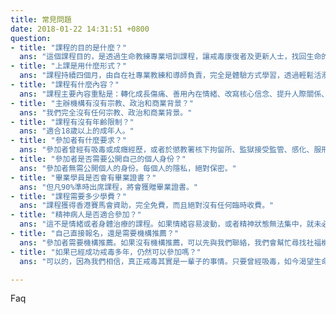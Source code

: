 ```yaml
---
title: 常見問題
date: 2018-01-22 14:31:51 +0800
question:
- title: "課程的目的是什麼？"
  ans: "這個課程目的，是透過生命教練專業培訓課程，讓戒毒康復者及更新人士，找回生命的力量和自信，發揮正向生命力，甚至將自己的經歷，轉化成滋養其他生命的動力，成為生命教練，幫助更多人。"
- title: "上課是用什麼形式？"
  ans: "課程持續四個月，由自在社專業教練和導師負責，完全是體驗方式學習，透過輕鬆活潑的遊戲、練習和互動，有效成長，無需寫筆記，也無需考試。每位參加者，都有一位私人專業教練，課程時單對單練習，每週再通一次電話，給予私人的優質支持。"
- title: "課程有什麼內容？"
  ans: "課程主要內容重點是：轉化成長傷痛、善用內在情緒、改寫核心信念、提升人際關係、改善溝通技巧、化解人際矛盾、重拾內在和諧、創造幸福家庭、享受正向社群生活、貢獻社會服務他人。"
- title: "主辦機構有沒有宗教、政治和商業背景？"
  ans: "我們完全沒有任何宗教、政治和商業背景。"
- title: "課程有沒有年齡限制？"
  ans: "適合18歲以上的成年人。"
- title: "參加者有什麼要求？"
  ans: "參加者曾經有吸毒或成癮經歷，或者於懲教署核下拘留所、監獄接受監管、感化、服刑的人士，尤其年輕人。必須經過社工或自在社推薦，確定有足夠意向，心態積極，才可以參加。由於名額有限，先到先得。參加者需經甄選，同時需要承諾全程積極投入上課，而且出席率達到90%。"
- title: "參加者是否需要公開自己的個人身份？"
  ans: "參加者無需公開個人的身份。每個人的隱私，絕對保密。"
- title: "畢業學員是否會有畢業證書？"
  ans: "但凡90%準時出席課程，將會獲贈畢業證書。"
- title: "課程需要多少學費？"
  ans: "課程獲得香港賽馬會資助，完全免費，而且絕對沒有任何臨時收費。"
- title: "精神病人是否適合參加？"
  ans: "這不是情緒或者身體治療的課程。如果情緒容易波動，或者精神狀態無法集中，就未必適合參加。"
- title: "自己直接報名，還是需要機構推薦？"
  ans: "參加者需要機構推薦。如果沒有機構推薦，可以先與我們聯絡，我們會幫忙尋找社福機構和社工推薦。"
- title: "如果已經成功戒毒多年，仍然可以參加嗎？"
  ans: "可以的，因為我們相信，真正戒毒其實是一輩子的事情。只要曾經吸毒，如今渴望生命更加精彩，透過自身經歷，去幫助其他過來人，便可以參加這個課程。"

---
```

Faq